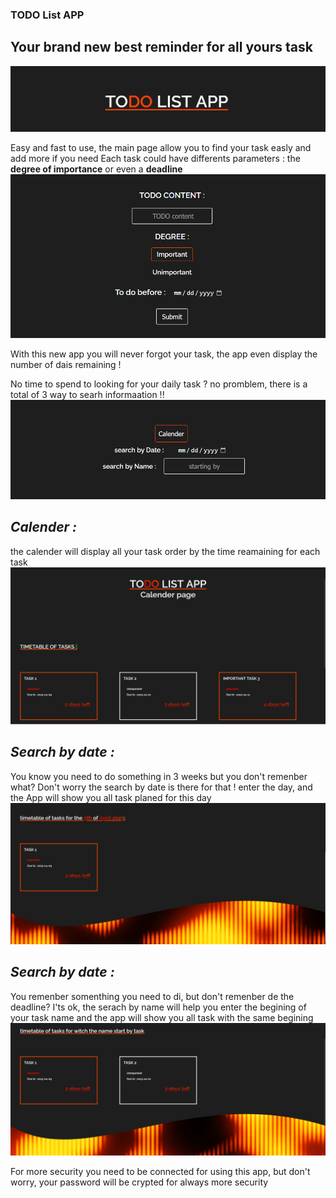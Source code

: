 ### TODO List APP   
## Your brand new best reminder for all yours task
![my image](static/images/title.png "title")

 
 
Easy and fast to use, the main page allow you to find your task easly and add more if you need
Each task could have differents parameters : the **degree of importance** or even a **deadline**
![my image](static/images/add_task.png "add a todo task")


With this new app you will never forgot your task, the app even display the number of dais remaining !    


No time to spend to looking for your daily task ? no promblem, there is a total of 3 way to searh informaation !!
![my image](static/images/search.png "search ways")
  
    
## ***Calender :***
the calender will display all your task order by the time reamaining for each task
![my image](static/images/static.png "calender")
  
    
## ***Search by date :***
You know you need to do something in 3 weeks but you don't remenber what? Don't worry the search by date is there for that !
enter the day, and the App will show you all task planed for this day
![my image](static/images/date.png "date")
  
    
## ***Search by date :***
You remenber somenthing you need to di, but don't remenber de the deadline? I'ts ok, the serach by name will help you
enter the begining of your task name and the app will show you all task with the same begining
![my image](static/images/name.png "name")


For more security you need to be connected for using this app, but don't worry, your password will be crypted for always more security
